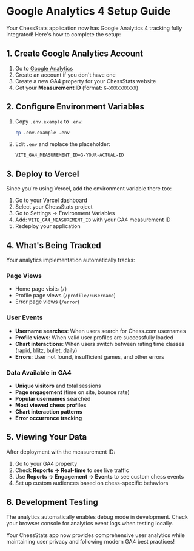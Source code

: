 # Google Analytics 4 Setup Guide

Your ChessStats application now has Google Analytics 4 tracking fully integrated! Here's how to complete the setup:

## 1. Create Google Analytics Account

1. Go to [Google Analytics](https://analytics.google.com/)
2. Create an account if you don't have one
3. Create a new GA4 property for your ChessStats website
4. Get your **Measurement ID** (format: `G-XXXXXXXXXX`)

## 2. Configure Environment Variables

1. Copy `.env.example` to `.env`:
   ```bash
   cp .env.example .env
   ```

2. Edit `.env` and replace the placeholder:
   ```
   VITE_GA4_MEASUREMENT_ID=G-YOUR-ACTUAL-ID
   ```

## 3. Deploy to Vercel

Since you're using Vercel, add the environment variable there too:

1. Go to your Vercel dashboard
2. Select your ChessStats project
3. Go to Settings → Environment Variables
4. Add: `VITE_GA4_MEASUREMENT_ID` with your GA4 measurement ID
5. Redeploy your application

## 4. What's Being Tracked

Your analytics implementation automatically tracks:

### Page Views
- Home page visits (`/`)
- Profile page views (`/profile/:username`)
- Error page views (`/error`)

### User Events
- **Username searches**: When users search for Chess.com usernames
- **Profile views**: When valid user profiles are successfully loaded
- **Chart interactions**: When users switch between rating time classes (rapid, blitz, bullet, daily)
- **Errors**: User not found, insufficient games, and other errors

### Data Available in GA4
- **Unique visitors** and total sessions
- **Page engagement** (time on site, bounce rate)
- **Popular usernames** searched
- **Most viewed chess profiles**
- **Chart interaction patterns**
- **Error occurrence tracking**

## 5. Viewing Your Data

After deployment with the measurement ID:
1. Go to your GA4 property
2. Check **Reports → Real-time** to see live traffic
3. Use **Reports → Engagement → Events** to see custom chess events
4. Set up custom audiences based on chess-specific behaviors

## 6. Development Testing

The analytics automatically enables debug mode in development. Check your browser console for analytics event logs when testing locally.

Your ChessStats app now provides comprehensive user analytics while maintaining user privacy and following modern GA4 best practices!